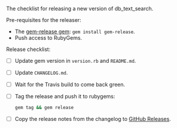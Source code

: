 The checklist for releasing a new version of db_text_search.

Pre-requisites for the releaser:

* The [gem-release gem](https://github.com/svenfuchs/gem-release): `gem install gem-release`.
* Push access to RubyGems.

Release checklist:

- [ ] Update gem version in `version.rb` and `README.md`.
- [ ] Update `CHANGELOG.md`.
- [ ] Wait for the Travis build to come back green.
- [ ] Tag the release and push it to rubygems:

  ```bash
  gem tag && gem release
  ```
- [ ] Copy the release notes from the changelog to [GitHub Releases](https://github.com/thredded/thredded/releases).
